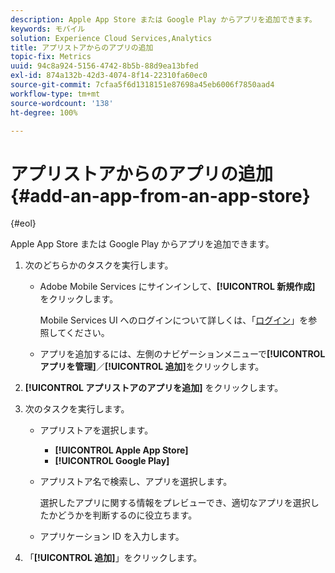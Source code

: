 ```yaml
---
description: Apple App Store または Google Play からアプリを追加できます。
keywords: モバイル
solution: Experience Cloud Services,Analytics
title: アプリストアからのアプリの追加
topic-fix: Metrics
uuid: 94c8a924-5156-4742-8b5b-88d9ea13bfed
exl-id: 874a132b-42d3-4074-8f14-22310fa60ec0
source-git-commit: 7cfaa5f6d1318151e87698a45eb6006f7850aad4
workflow-type: tm+mt
source-wordcount: '138'
ht-degree: 100%

---
```


# アプリストアからのアプリの追加 {#add-an-app-from-an-app-store}

{#eol}

Apple App Store または Google Play からアプリを追加できます。

1. 次のどちらかのタスクを実行します。

   * Adobe Mobile Services にサインインして、**[!UICONTROL 新規作成]** をクリックします。

      Mobile Services UI へのログインについて詳しくは、「[ログイン](/help/using/gs/gs-signin.md)」を参照してください。

   * アプリを追加するには、左側のナビゲーションメニューで&#x200B;**[!UICONTROL アプリを管理]**／**[!UICONTROL 追加]**&#x200B;をクリックします。

1. **[!UICONTROL アプリストアのアプリを追加]** をクリックします。
1. 次のタスクを実行します。

   * アプリストアを選択します。
      * **[!UICONTROL Apple App Store]**
      * **[!UICONTROL Google Play]**
   * アプリストア名で検索し、アプリを選択します。

      選択したアプリに関する情報をプレビューでき、適切なアプリを選択したかどうかを判断するのに役立ちます。

   * アプリケーション ID を入力します。


1. 「**[!UICONTROL 追加]**」をクリックします。
